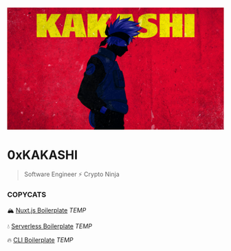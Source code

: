 ![0xKakashi-Banner](./0xkakashi_banner.png)

# 0xKAKASHI

> Software Engineer ⚡️ Crypto Ninja

### COPYCATS

🏔 [Nuxt.js Boilerplate](https://github.com/0xkakashi/nuxtjs-boilerplate) _TEMP_

💧 [Serverless Boilerplate](https://github.com/0xkakashi/sls-boilerplate) _TEMP_

🔥 [CLI Boilerplate](https://github.com/0xkakashi/cli-boilerplate) _TEMP_

